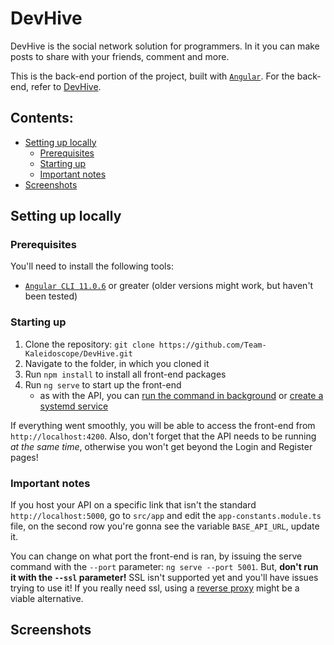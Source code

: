 # DevHive

DevHive is the social network solution for programmers. In it you can make posts to share with your friends, comment and more.

This is the back-end portion of the project, built with [`Angular`](https://angular.io/). For the back-end, refer to [DevHive](https://github.com/Team-Kaleidoscope/DevHive).

## Contents:
- [Setting up locally](#setting-up-locally)
  - [Prerequisites](#prerequisites)
  - [Starting up](#starting-up)
  - [Important notes](#important-notes)
- [Screenshots](#screenshots)

## Setting up locally

### Prerequisites

You'll need to install the following tools:
- [`Angular CLI 11.0.6`](https://www.tecmint.com/install-angular-cli-on-linux/) or greater (older versions might work, but haven't been tested)

### Starting up

1. Clone the repository: `git clone https://github.com/Team-Kaleidoscope/DevHive.git`
2. Navigate to the folder, in which you cloned it
3. Run `npm install` to install all front-end packages
4. Run `ng serve` to start up the front-end
   - as with the API, you can [run the command in background](https://linuxize.com/post/how-to-run-linux-commands-in-background/) or [create a systemd service](https://medium.com/@benmorel/creating-a-linux-service-with-systemd-611b5c8b91d6)

If everything went smoothly, you will be able to access the front-end from `http://localhost:4200`. Also, don't forget that the API needs to be running *at the same time*, otherwise you won't get beyond the Login and Register pages!

### Important notes

If you host your API on a specific link that isn't the standard `http://localhost:5000`, go to `src/app` and edit the `app-constants.module.ts` file, on the second row you're gonna see the variable `BASE_API_URL`, update it.

You can change on what port the front-end is ran, by issuing the serve command with the `--port` parameter: `ng serve --port 5001`. But, **don't run it with the `--ssl` parameter!** SSL isn't supported yet and you'll have issues trying to use it! If you really need ssl, using a [reverse proxy](https://www.cloudflare.com/learning/cdn/glossary/reverse-proxy/) might be a viable alternative.

## Screenshots
